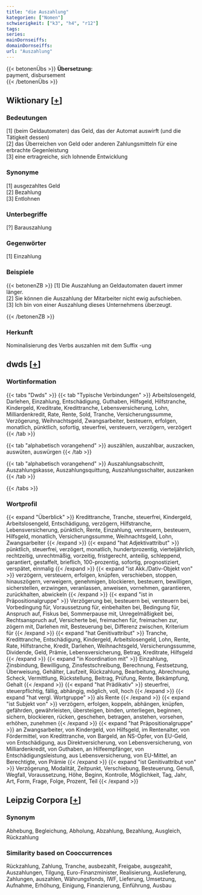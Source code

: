 ```yaml
---
title: "die Auszahlung"
kategorien: ["Nomen"]
schwierigkeit: ["k3", "h4", "r12"]
tags:
series:
mainDornseiffs:
domainDornseiffs:
url: "Auszahlung"
---
```


{{< betonenÜbs >}}
**Übersetzung:**  
payment, disbursement  
{{< /betonenÜbs >}}

## Wiktionary [[+](https://de.wiktionary.org/wiki/Auszahlung)]

### Bedeutungen
[1] (beim Geldautomaten) das Geld, das der Automat auswirft (und die Tätigkeit dessen)  
[2] das Überreichen von Geld oder anderen Zahlungsmitteln für eine erbrachte Gegenleistung  
[3] eine ertragreiche, sich lohnende Entwicklung  

### Synonyme
[1] ausgezahltes Geld  
[2] Bezahlung  
[3] Entlohnen  

### Unterbegriffe
[?] Barauszahlung  

### Gegenwörter
[1] Einzahlung  

### Beispiele
{{< betonenZB >}}
[1] Die Auszahlung an Geldautomaten dauert immer länger.  
[2] Sie können die Auszahlung der Mitarbeiter nicht ewig aufschieben.  
[3] Ich bin von einer Auszahlung dieses Unternehmens überzeugt.  

{{< /betonenZB >}}
### Herkunft
Nominalisierung des Verbs auszahlen mit dem Suffix -ung  



## dwds [[+](https://www.dwds.de/wb/Auszahlung)]

### Wortinformation
{{< tabs "Dwds" >}}
{{< tab "Typische Verbindungen" >}}
Arbeitslosengeld, Darlehen, Einzahlung, Entschädigung, Guthaben, Hilfsgeld, Hilfstranche, Kindergeld, Kreditrate, Kredittranche, Lebensversicherung, Lohn, Milliardenkredit, Rate, Rente, Sold, Tranche, Versicherungssumme, Verzögerung, Weihnachtsgeld, Zwangsarbeiter, besteuern, erfolgen, monatlich, pünktlich, sofortig, steuerfrei, versteuern, verzögern, verzögert
{{< /tab >}}

{{< tab "alphabetisch vorangehend" >}}
auszählen, auszahlbar, auszacken, auswüten, auswürgen
{{< /tab >}}

{{< tab "alphabetisch vorangehend" >}}
Auszahlungsabschnitt, Auszahlungskasse, Auszahlungsquittung, Auszahlungsschalter, auszanken
{{< /tab >}}

{{< /tabs >}}

### Wortprofil
{{< expand "Überblick" >}} Kredittranche, Tranche, steuerfrei, Kindergeld, Arbeitslosengeld, Entschädigung, verzögern, Hilfstranche, Lebensversicherung, pünktlich, Rente, Einzahlung, versteuern, besteuern, Hilfsgeld, monatlich, Versicherungssumme, Weihnachtsgeld, Lohn, Zwangsarbeiter {{< /expand >}}
{{< expand "hat Adjektivattribut" >}} pünktlich, steuerfrei, verzögert, monatlich, hundertprozentig, vierteljährlich, rechtzeitig, unrechtmäßig, vorzeitig, fristgerecht, anteilig, schleppend, garantiert, gestaffelt, brieflich, 100-prozentig, sofortig, prognostiziert, verspätet, einmalig {{< /expand >}}
{{< expand "ist Akk./Dativ-Objekt von" >}} verzögern, versteuern, erfolgen, knüpfen, verschieben, stoppen, hinauszögern, verweigern, genehmigen, blockieren, besteuern, bewilligen, sicherstellen, erzwingen, veranlassen, anweisen, vornehmen, garantieren, zurückhalten, abwickeln {{< /expand >}}
{{< expand "ist in Präpositionalgruppe" >}} Verzögerung bei, besteuern bei, versteuern bei, Vorbedingung für, Voraussetzung für, einbehalten bei, Bedingung für, Anspruch auf, Fiskus bei, Sommerpause mit, Unregelmäßigkeit bei, Rechtsanspruch auf, Versicherte bei, freimachen für, freimachen zur, zögern mit, Darlehen mit, Besteuerung bei, Differenz zwischen, Kriterium für {{< /expand >}}
{{< expand "hat Genitivattribut" >}} Tranche, Kredittranche, Entschädigung, Kindergeld, Arbeitslosengeld, Lohn, Rente, Rate, Hilfstranche, Kredit, Darlehen, Weihnachtsgeld, Versicherungssumme, Dividende, Geld, Prämie, Lebensversicherung, Betrag, Kreditrate, Hilfsgeld {{< /expand >}}
{{< expand "in Koordination mit" >}} Einzahlung, Zinsbindung, Bewilligung, Zinsfestschreibung, Berechnung, Festsetzung, Überweisung, Gehälter, Laufzeit, Rückzahlung, Bearbeitung, Abrechnung, Scheck, Vermittlung, Rückstellung, Beitrag, Prüfung, Rente, Bekämpfung, Gehalt {{< /expand >}}
{{< expand "hat Prädikativ" >}} steuerfrei, steuerpflichtig, fällig, abhängig, möglich, voll, hoch {{< /expand >}}
{{< expand "hat vergl. Wortgruppe" >}} als Rente {{< /expand >}}
{{< expand "ist Subjekt von" >}} verzögern, erfolgen, koppeln, abhängen, knüpfen, gefährden, gewährleisten, übersteigen, binden, unterliegen, beginnen, sichern, blockieren, rücken, geschehen, betragen, anstehen, vorsehen, erhöhen, zunehmen {{< /expand >}}
{{< expand "hat Präpositionalgruppe" >}} an Zwangsarbeiter, von Kindergeld, von Hilfsgeld, im Rentenalter, von Fördermittel, von Kredittranche, von Bargeld, an NS-Opfer, von EU-Geld, von Entschädigung, aus Direktversicherung, von Lebensversicherung, von Milliardenkredit, von Guthaben, an Hilfeempfänger, von Entschädigungsleistung, aus Lebensversicherung, von EU-Mittel, an Berechtigte, von Prämie {{< /expand >}}
{{< expand "ist Genitivattribut von" >}} Verzögerung, Modalität, Zeitpunkt, Verschiebung, Besteuerung, Genuß, Wegfall, Voraussetzung, Höhe, Beginn, Kontrolle, Möglichkeit, Tag, Jahr, Art, Form, Frage, Folge, Prozent, Teil {{< /expand >}}

## Leipzig Corpora [[+](https://corpora.uni-leipzig.de/en/res?word=Auszahlung&corpusId=deu_newscrawl-public_2018)]


### Synonym
Abhebung, Begleichung, Abholung, Abzahlung, Bezahlung, Ausgleich, Rückzahlung


### Similarity based on Cooccurrences
Rückzahlung, Zahlung, Tranche, ausbezahlt, Freigabe, ausgezahlt, Auszahlungen, Tilgung, Euro-Finanzminister, Realisierung, Auslieferung, Zahlungen, auszahlen, Währungsfonds, IWF, Lieferung, Umsetzung, Aufnahme, Erhöhung, Einigung, Finanzierung, Einführung, Ausbau

